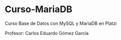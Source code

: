 # Curso-MariaDB
Curso Base de Datos con MySQL y MariaDB en Platzi

Profesor: Carlos Eduardo Gómez García

